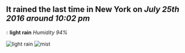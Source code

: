 ## It rained the last time in New York on *July 25th 2016 around 10:02 pm*
💧  **light rain** *Humidity 94%*

![light rain](http://openweathermap.org/img/w/10n.png) ![mist](http://openweathermap.org/img/w/50n.png)
